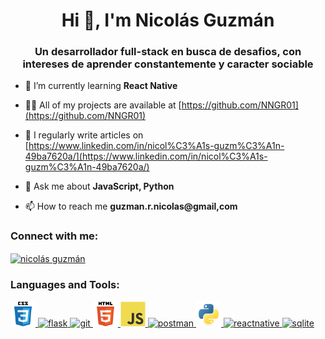 <h1 align="center">Hi 👋, I'm Nicolás Guzmán</h1>
<h3 align="center">Un desarrollador full-stack en busca de desafios, con intereses de aprender constantemente y caracter sociable</h3>

- 🌱 I’m currently learning **React Native**

- 👨‍💻 All of my projects are available at [https://github.com/NNGR01](https://github.com/NNGR01)

- 📝 I regularly write articles on [https://www.linkedin.com/in/nicol%C3%A1s-guzm%C3%A1n-49ba7620a/](https://www.linkedin.com/in/nicol%C3%A1s-guzm%C3%A1n-49ba7620a/)

- 💬 Ask me about **JavaScript, Python**

- 📫 How to reach me **guzman.r.nicolas@gmail,com**

<h3 align="left">Connect with me:</h3>
<p align="left">
<a href="https://www.linkedin.com/in/nngr01/" target="blank"><img align="center" src="https://raw.githubusercontent.com/rahuldkjain/github-profile-readme-generator/master/src/images/icons/Social/linked-in-alt.svg" alt="nicolás guzmán" height="30" width="40" /></a>
</p>

<h3 align="left">Languages and Tools:</h3>
<p align="left"> <a href="https://www.w3schools.com/css/" target="_blank"> <img src="https://raw.githubusercontent.com/devicons/devicon/master/icons/css3/css3-original-wordmark.svg" alt="css3" width="40" height="40"/> </a> <a href="https://flask.palletsprojects.com/" target="_blank"> <img src="https://www.vectorlogo.zone/logos/pocoo_flask/pocoo_flask-icon.svg" alt="flask" width="40" height="40"/> </a> <a href="https://git-scm.com/" target="_blank"> <img src="https://www.vectorlogo.zone/logos/git-scm/git-scm-icon.svg" alt="git" width="40" height="40"/> </a> <a href="https://www.w3.org/html/" target="_blank"> <img src="https://raw.githubusercontent.com/devicons/devicon/master/icons/html5/html5-original-wordmark.svg" alt="html5" width="40" height="40"/> </a> <a href="https://developer.mozilla.org/en-US/docs/Web/JavaScript" target="_blank"> <img src="https://raw.githubusercontent.com/devicons/devicon/master/icons/javascript/javascript-original.svg" alt="javascript" width="40" height="40"/> </a> <a href="https://postman.com" target="_blank"> <img src="https://www.vectorlogo.zone/logos/getpostman/getpostman-icon.svg" alt="postman" width="40" height="40"/> </a> <a href="https://www.python.org" target="_blank"> <img src="https://raw.githubusercontent.com/devicons/devicon/master/icons/python/python-original.svg" alt="python" width="40" height="40"/> </a> <a href="https://reactnative.dev/" target="_blank"> <img src="https://reactnative.dev/img/header_logo.svg" alt="reactnative" width="40" height="40"/> </a> <a href="https://www.sqlite.org/" target="_blank"> <img src="https://www.vectorlogo.zone/logos/sqlite/sqlite-icon.svg" alt="sqlite" width="40" height="40"/> </a> </p>
